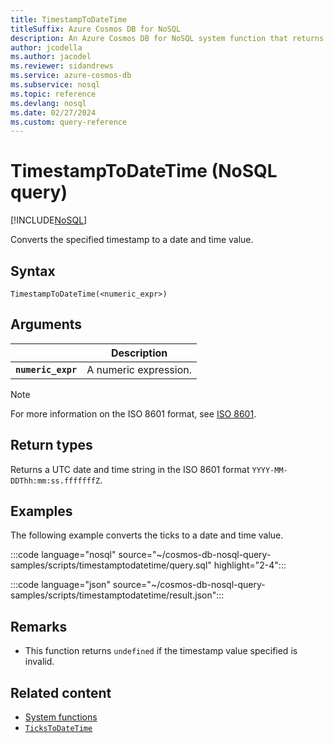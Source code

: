 ```yaml
---
title: TimestampToDateTime
titleSuffix: Azure Cosmos DB for NoSQL
description: An Azure Cosmos DB for NoSQL system function that returns the timestamp as a date and time value.
author: jcodella
ms.author: jacodel
ms.reviewer: sidandrews
ms.service: azure-cosmos-db
ms.subservice: nosql
ms.topic: reference
ms.devlang: nosql
ms.date: 02/27/2024
ms.custom: query-reference
---
```


# TimestampToDateTime (NoSQL query)

[!INCLUDE[NoSQL](../../includes/appliesto-nosql.md)]

Converts the specified timestamp to a date and time value.

## Syntax

```nosql
TimestampToDateTime(<numeric_expr>)
```

## Arguments

| | Description |
| --- | --- |
| **`numeric_expr`** | A numeric expression. |

> [!NOTE]
> For more information on the ISO 8601 format, see [ISO 8601](https://en.wikipedia.org/wiki/ISO_8601).

## Return types

Returns a UTC date and time string in the ISO 8601 format `YYYY-MM-DDThh:mm:ss.fffffffZ`.

## Examples

The following example converts the ticks to a date and time value.

:::code language="nosql" source="~/cosmos-db-nosql-query-samples/scripts/timestamptodatetime/query.sql" highlight="2-4":::

:::code language="json" source="~/cosmos-db-nosql-query-samples/scripts/timestamptodatetime/result.json":::

## Remarks

- This function returns `undefined` if the timestamp value specified is invalid.

## Related content

- [System functions](system-functions.yml)
- [`TicksToDateTime`](tickstodatetime.md)
